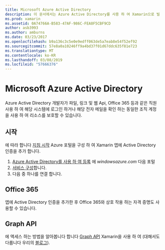 ```yaml
---
title: Microsoft Azure Active Directory
description: 이 문서에서는 Azure Active Directory를 사용 하 여 Xamarin으로 빌드된 모바일 응용 프로그램에서 사용자를 인증 하는 방법을 설명 합니다.
ms.prod: xamarin
ms.assetid: 0A74766A-B583-47AF-986C-FEA8F5CBF9CD
author: asb3993
ms.author: amburns
ms.date: 03/23/2017
ms.openlocfilehash: b9a136c3c5e0e9edff063de5a7eab8e54f52ef92
ms.sourcegitcommit: 57e8a0a10246ff9a4bd37f01d67ddc635f81e723
ms.translationtype: MT
ms.contentlocale: ko-KR
ms.lasthandoff: 03/08/2019
ms.locfileid: "57666376"
---
```

# <a name="microsoft-azure-active-directory"></a>Microsoft Azure Active Directory


Azure Active Directory 개발자가 파일, 링크 및 웹 Api, Office 365 등과 같은 직원 사용 하 여 해당 시스템에 로그인 하거나 해당 전자 메일을 확인 하는 동일한 조직 계정을 사용 하 여 리소스를 보호할 수 있습니다.

## <a name="getting-started"></a>시작

에 따라 합니다 [지침 시작](~/cross-platform/data-cloud/active-directory/get-started/index.md) Azure 포털을 구성 하 여 Xamarin 앱에 Active Directory 인증을 추가 합니다.

1. [Azure Active Directory를 사용 하 여 등록](~/cross-platform/data-cloud/active-directory/get-started/register.md) 에 *windowsazure.com* 다음 포털
2. [서비스 구성](~/cross-platform/data-cloud/active-directory/get-started/configure.md)합니다.
3. 다음 중 하나를 연결 합니다.

## <a name="office-365"></a>Office 365

앱에 Active Directory 인증을 추가한 후 Office 365와 상호 작용 하는 자격 증명도 사용할 수 있습니다.

## <a name="graph-api"></a>Graph API

에 액세스 하는 방법을 알아봅니다 합니다 [Graph API](~/cross-platform/data-cloud/active-directory/graph.md) Xamarin을 사용 하 여 (대해서도 다룹니다 우리의 [블로그](https://blog.xamarin.com/authenticate-xamarin-mobile-apps-using-azure-active-directory/)).

